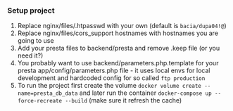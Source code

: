 ### Setup project
1. Replace nginx/files/.htpasswd with your own (default is `bacia/dupa04!@`)
2. Replace nginx/files/cors_support hostnames with hostnames you are going to use
3. Add your presta files to backend/presta and remove .keep file (or you need it?)
4. You probably want to use backend/parameters.php.template for your presta app/config/parameters.php file - it uses local envs for local development and hardcoded config for so called `ftp production`
5. To run the project first create the volume `docker volume create --name=presta_db_data` and later run the container `docker-compose up --force-recreate --build` (make sure it refresh the cache)
